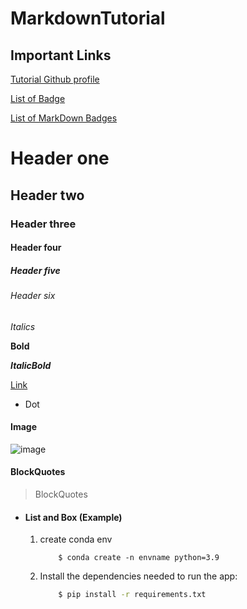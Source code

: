 # MarkdownTutorial

## Important Links
[Tutorial Github profile](https://github.com/rzashakeri/beautify-github-profile)

[List of Badge](https://github.com/Naereen/badges)

[List of MarkDown Badges](https://github.com/Ileriayo/markdown-badges)

# Header one

## Header two

### Header three

#### Header four

##### Header five

###### Header six

_Italics_

**Bold**

**_ItalicBold_**

[Link](https://github.com/chjwon/)

* Dot

#### Image
![image](https://github.com/user-attachments/assets/6cbfd8c3-3605-409b-a7c7-1a0e5d8d686f)

#### BlockQuotes
> BlockQuotes


* #### List and Box (Example)
    1. create conda env
        ```base
            $ conda create -n envname python=3.9
        ```
    2. Install the dependencies needed to run the app:
        ```bash
            $ pip install -r requirements.txt
        ```

